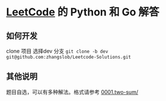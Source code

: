 # [LeetCode](https://leetcode-cn.com/) 的 Python 和 Go 解答

## 如何开发

clone 项目 选择dev 分支
`git clone -b dev git@github.com:zhangslob/Leetcode-Solutions.git`

## 其他说明

题目自选，可以有多种解法。格式请参考 [0001.two-sum/](https://github.com/zhangslob/Leetcode-Solutions/tree/master/problems/0001.two-sum)
